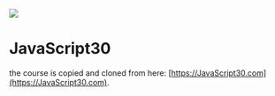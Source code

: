 ﻿![](https://javascript30.com/images/JS3-social-share.png)

# JavaScript30

the course is copied and cloned from here: [https://JavaScript30.com](https://JavaScript30.com).

